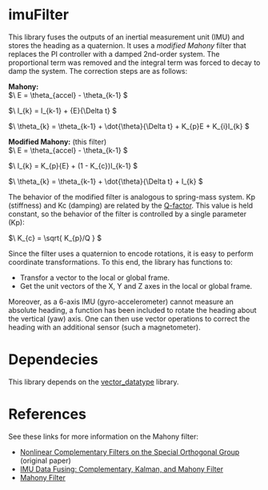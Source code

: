 # imuFilter
This library fuses the outputs of an inertial measurement unit (IMU) and stores the heading as a quaternion. It uses a _modified Mahony_ filter that replaces the PI controller with a damped 2nd-order system. The proportional term was removed and the integral term was forced to decay to damp the system. The correction steps are as follows:

__Mahony:__  
$\ E = \theta_{accel} - \theta_{k-1} $

$\ I_{k} = I_{k-1} + {E}{\Delta t} $

$\ \theta_{k} = \theta_{k-1} + \dot{\theta}{\Delta t} + K_{p}E + K_{i}I_{k} $

__Modified Mahony:__ (this filter)  
$\ E = \theta_{accel} - \theta_{k-1} $

$\ I_{k} = K_{p}{E} + (1 - K_{c})I_{k-1} $

$\ \theta_{k} = \theta_{k-1} + \dot{\theta}{\Delta t} + I_{k} $  

The behavior of the modified filter is analogous to spring-mass system. Kp (stiffness) and Kc (damping) are related by the [Q-factor](https://en.wikipedia.org/wiki/Q_factor). This value is held constant, so the behavior of the filter is controlled by a single parameter (Kp):  

$\ K_{c} = \sqrt{ K_{p}/Q } $

Since the filter uses a quaternion to encode rotations, it is easy to perform coordinate transformations. To this end, the library has functions to:
- Transfor a vector to the local or global frame.
- Get the unit vectors of the X, Y and Z axes in the local or global frame.

Moreover, as a 6-axis IMU (gyro-accelerometer) cannot measure an absolute heading, a function has been included to rotate the heading about the vertical (yaw) axis. One can then use vector operations to correct the heading with an additional sensor (such a magnetometer).

# Dependecies
This library depends on the [vector_datatype](https://github.com/RCmags/vector_datatype) library.

# References
See these links for more information on the Mahony filter:
- [Nonlinear Complementary Filters on the Special
Orthogonal Group](https://hal.archives-ouvertes.fr/hal-00488376/document) (original paper)
- [IMU Data Fusing: Complementary, Kalman, and Mahony Filter](http://www.olliw.eu/2013/imu-data-fusing/#chapter23)
- [Mahony Filter](https://nitinjsanket.github.io/tutorials/attitudeest/mahony)
